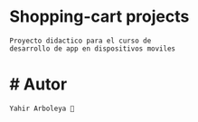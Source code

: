 # Shopping-cart projects

    Proyecto didactico para el curso de
    desarrollo de app en dispositivos moviles

 # # Autor
    Yahir Arboleya 🎈 